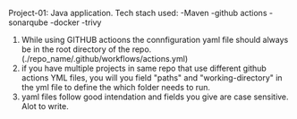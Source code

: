 Project-01:
Java application.
Tech stach used:
  -Maven
  -github actions
  -sonarqube
  -docker
  -trivy

1) While using GITHUB actioons the connfiguration yaml file should always be in the root directory of the repo.(./repo_name/.github/workflows/actions.yml)
2) if you have multiple projects in same repo that use different github actions YML files, you will you field "paths" and "working-directory" in the yml file to define the which folder needs to run.
3) yaml files follow good intendation and fields you give are case sensitive.
Alot to write.
